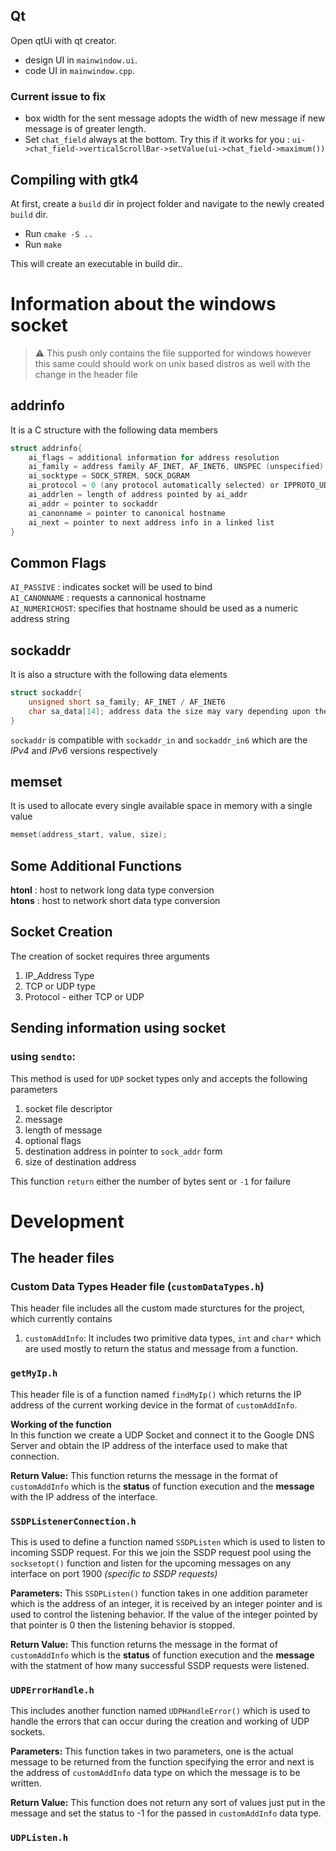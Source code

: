 ## Qt
Open qtUi with qt creator.
- design UI in `mainwindow.ui`.
- code UI in `mainwindow.cpp`.

### Current issue to fix
- box width for the sent message adopts the width of new message if new message is of greater length.
- Set `chat_field` always at the bottom. Try this if it works for you : `ui->chat_field->verticalScrollBar->setValue(ui->chat_field->maximum())` 

## Compiling with gtk4

At first, create a `build` dir in project folder and navigate to the newly created `build` dir.

- Run `cmake -S ..`
- Run `make`

This will create an executable in build dir..

# Information about the windows socket

> ⚠️ This push only contains the file supported for windows however this same could should work on unix based distros as well with the change in the header file

## addrinfo

It is a C structure with the following data members

```c
struct addrinfo{
    ai_flags = additional information for address resolution
    ai_family = address family AF_INET, AF_INET6, UNSPEC (unspecified)
    ai_socktype = SOCK_STREM, SOCK_DGRAM
    ai_protocol = 0 (any protocol automatically selected) or IPPROTO_UDP, IPPROTO_TCP
    ai_addrlen = length of address pointed by ai_addr
    ai_addr = pointer to sockaddr
    ai_canonname = pointer to canonical hostname
    ai_next = pointer to next address info in a linked list
}
```

## Common Flags

`AI_PASSIVE` : indicates socket will be used to bind  
`AI_CANONNAME` : requests a cannonical hostname  
`AI_NUMERICHOST`: specifies that hostname should be used as a numeric address string

## sockaddr

It is also a structure with the following data elements

```c
struct sockaddr{
    unsigned short sa_family; AF_INET / AF_INET6
    char sa_data[14]; address data the size may vary depending upon the type of address
}
```

`sockaddr` is compatible with `sockaddr_in` and `sockaddr_in6` which are the _IPv4_ and _IPv6_ versions respectively

## memset

It is used to allocate every single available space in memory with a single value

```c
memset(address_start, value, size);
```

## Some Additional Functions

**htonl** : host to network long data type conversion  
**htons** : host to network short data type conversion

## Socket Creation

The creation of socket requires three arguments

1. IP_Address Type
2. TCP or UDP type
3. Protocol - either TCP or UDP

## Sending information using socket

### using `sendto`:

This method is used for `UDP` socket types only and accepts the following parameters

1. socket file descriptor
2. message
3. length of message
4. optional flags
5. destination address in pointer to `sock_addr` form
6. size of destination address

This function `return` either the number of bytes sent or `-1` for failure

# Development

## The header files

### Custom Data Types Header file (`customDataTypes.h`)

This header file includes all the custom made sturctures for the project, which currently contains

1. `customAddInfo`:
   It includes two primitive data types, `int` and `char*` which are used mostly to return the status and message from a function.

### `getMyIp.h`

This header file is of a function named `findMyIp()` which returns the IP address of the current working device in the format of `customAddInfo`.

**Working of the function**  
In this function we create a UDP Socket and connect it to the Google DNS Server and obtain the IP address of the interface used to make that connection.

**Return Value:** This function returns the message in the format of `customAddInfo` which is the **status** of function execution and the **message** with the IP address of the interface.

### `SSDPListenerConnection.h`

This is used to define a function named `SSDPListen` which is used to listen to incoming SSDP request. For this we join the SSDP request pool using the `socksetopt()` function and listen for the upcoming messages on any interface on port 1900 _(specific to SSDP requests)_

**Parameters:** This `SSDPListen()` function takes in one addition parameter which is the address of an integer, it is received by an integer pointer and is used to control the listening behavior. If the value of the integer pointed by that pointer is 0 then the listening behavior is stopped.

**Return Value:** This function returns the message in the format of `customAddInfo` which is the **status** of function execution and the **message** with the statment of how many successful SSDP requests were listened.

### `UDPErrorHandle.h`

This includes another function named `UDPHandleError()` which is used to handle the errors that can occur during the creation and working of UDP sockets.

**Parameters:** This function takes in two parameters, one is the actual message to be returned from the function specifying the error and next is the address of `customAddInfo` data type on which the message is to be written.

**Return Value:** This function does not return any sort of values just put in the message and set the status to -1 for the passed in `customAddInfo` data type.

### `UDPListen.h`
